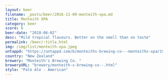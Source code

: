 ```yaml
---
layout: beer
filename: _posts/beer/2016-11-09-monteith-xpa.md
title: Monteith XPA
category: beer
score: 6
beer-date: "2018-06-02"
desc: "Mild tropical flavours. Better on the smell than on taste"
permalink: /beer/:title.html
img: /img/list/monteith-xpa.jpeg
untappd: "https://untappd.com/b/monteiths-brewing-co---monteiths-xpa/1941060"
country: "New Zealand"
brewery: "Monteith's Brewing Co. "
breweryURL: "brewery/monteith-s-brewing-co--.html"
style: "Pale Ale - American"
---
```

